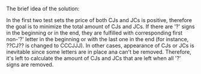 The brief idea of the solution:

In the first two test sets the price of both CJs and JCs is positive, therefore the goal is to minimize the total amount of CJs and JCs. If there are '?' signs 
in the beginning or in the end, they are fulfilled with corresponding first non-'?' letter in the beginning or with the last one in the end (for instance, ??CJ??
is changed to CCCJJJ). In other cases, appearance of CJs or JCs is inevitable since some letters are in place ana can't be removed. Therefore, it's left to 
calculate the amount of CJs and JCs that are left when all '?' signs are removed.
